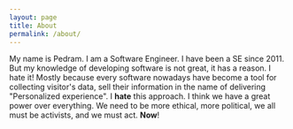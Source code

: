 ```yaml
---
layout: page
title: About
permalink: /about/
---
```


My name is Pedram. I am a Software Engineer. I have been a SE since 2011. But my knowledge of developing
software is not great, it has a reason. I hate it! Mostly because every software nowadays have become a tool
for collecting visitor's data, sell their information in the name of delivering "Personalized experience".
I **hate** this approach. I think we have a great power over everything. We need to be more ethical, more
political, we all must be activists, and we must act. **Now**!
